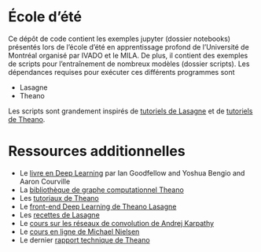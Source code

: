 # École d’été

Ce dépôt de code contient les exemples jupyter (dossier notebooks) présentés lors de l’école d’été en apprentissage profond de l’Université de Montréal organisé par IVADO et le MILA.
De plus, il contient des exemples de scripts pour l’entraînement de nombreux modèles (dossier scripts).
Les dépendances requises pour exécuter ces différents programmes sont

- Lasagne
- Theano

Les scripts sont grandement inspirés de [tutoriels de Lasagne](http://lasagne.readthedocs.io/en/latest/index.html) et de [tutoriels de Theano](http://deeplearning.net/tutorial/).

# Ressources additionnelles
- Le [livre en Deep Learning](http://www.deeplearningbook.org/) par Ian Goodfellow and Yoshua Bengio and Aaron Courville
- La [bibliothèque de graphe computationnel Theano](http://deeplearning.net/software/theano/)
- Les [tutoriaux de Theano](http://deeplearning.net/tutorial/) 
- Le [front-end Deep Learning de Theano Lasagne](https://lasagne.readthedocs.io/en/latest/)
- Les [recettes de Lasagne](https://github.com/Lasagne/Recipes)
- Le [cours sur les réseaux de convolution de Andrej Karpathy](http://cs231n.github.io/)
- Le [cours en ligne de Michael Nielsen](http://neuralnetworksanddeeplearning.com/)
- Le dernier [rapport technique de Theano](https://arxiv.org/abs/1605.02688)
